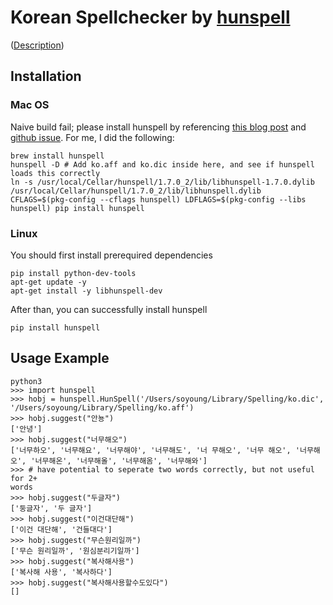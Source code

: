 # Korean Spellchecker by [hunspell](https://github.com/spellcheck-ko/hunspell-dict-ko)
([Description](https://www.slideshare.net/changwoo/hunspell-works))
## Installation
### Mac OS
Naive build fail; please install hunspell by referencing [this blog post](http://pankdm.github.io/hunspell.html)
and [github
issue](https://github.com/blatinier/pyhunspell/issues/33#issuecomment-332636904).
For me, I did the following:
```
brew install hunspell
hunspell -D # Add ko.aff and ko.dic inside here, and see if hunspell loads this correctly 
ln -s /usr/local/Cellar/hunspell/1.7.0_2/lib/libhunspell-1.7.0.dylib /usr/local/Cellar/hunspell/1.7.0_2/lib/libhunspell.dylib
CFLAGS=$(pkg-config --cflags hunspell) LDFLAGS=$(pkg-config --libs hunspell) pip install hunspell
```

### Linux
You should first install prerequired dependencies
```
pip install python-dev-tools
apt-get update -y
apt-get install -y libhunspell-dev
```
After than, you can successfully install hunspell
```
pip install hunspell
```


## Usage Example
```
python3
>>> import hunspell
>>> hobj = hunspell.HunSpell('/Users/soyoung/Library/Spelling/ko.dic', '/Users/soyoung/Library/Spelling/ko.aff')
>>> hobj.suggest("안뇽")
['안녕']
>>> hobj.suggest("너무해오")
['너무하오', '너무해요', '너무해야', '너무해도', '너 무해오', '너무 해오', '너무해 오', '너무해온', '너무해올', '너무해옴', '너무해와']
>>> # have potential to seperate two words correctly, but not useful for 2+
words
>>> hobj.suggest("두글자")
['둥글자', '두 글자']
>>> hobj.suggest("이건대단해")
['이건 대단해', '건들대다']
>>> hobj.suggest("무슨원리일까")
['무슨 원리일까', '원심분리기일까']
>>> hobj.suggest("복사해사용")
['복사해 사용', '복사하다']
>>> hobj.suggest("복사해사용할수도있다")
[]
```

